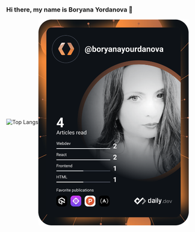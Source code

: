 ### Hi there, my name is Boryana Yordanova 👋

![Top Langs](https://github-readme-stats.vercel.app/api/top-langs/?username=boryanayordanova&langs_count=10)<a href="https://app.daily.dev/boryanayourdanova"><img align="center" src="https://github.com/boryanayordanova/boryanayordanova/blob/main/devcard.svg" width="400" alt="Boryana Yourdanova (Боряна Йорданова)'s Dev Card"/></a>




<!--
**boryanayordanova/boryanayordanova** is a ✨ _special_ ✨ repository because its `README.md` (this file) appears on your GitHub profile.

Here are some ideas to get you started:

- 🔭 I’m currently working on ...
- 🌱 I’m currently learning ...
- 👯 I’m looking to collaborate on ...
- 🤔 I’m looking for help with ...
- 💬 Ask me about ...
- 📫 How to reach me: ...
- 😄 Pronouns: ...
- ⚡ Fun fact: ...
![Top Langs](https://github-readme-stats.vercel.app/api/top-langs/?username=boryanayordanova&layout=compact) 
-->

